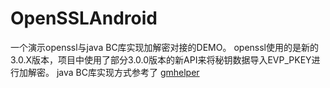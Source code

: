 # OpenSSLAndroid
一个演示openssl与java BC库实现加解密对接的DEMO。
openssl使用的是新的3.0.X版本，项目中使用了部分3.0.0版本的新API来将秘钥数据导入EVP_PKEY进行加解密。
java BC库实现方式参考了 [gmhelper](https://github.com/ZZMarquis/gmhelper)
